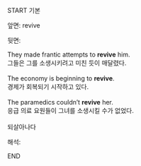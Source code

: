 START
기본

앞면:
revive


뒷면:
<div>They made frantic attempts to <strong>revive</strong> him. </div><div><div>그들은 그를 소생시키려고 미친 듯이 매달렸다.</div></div><div><br></div><div><div>The economy is beginning to <strong>revive</strong>. </div><div><div>경제가 회복되기 시작하고 있다.</div></div></div><div><br></div><div><div>The paramedics couldn’t <strong>revive</strong> her. </div><div><div>응급 의료 요원들이 그녀를 소생시킬 수가 없었다.</div></div></div><div><br></div><div>되살아나다</div>


해석:

END
